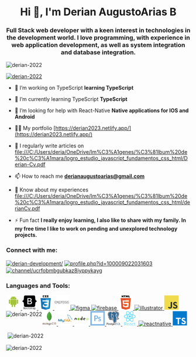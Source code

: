 <h1 align="center">Hi 👋, I'm Derian AugustoArias B</h1>
<h3 align="center">Full Stack web developer with a keen interest in technologies in the development world. I love programming, with experience in web application development, as well as system integration and database integration.</h3>

<p align="left"> <img src="https://komarev.com/ghpvc/?username=derian-2022&label=Profile%20views&color=0e75b6&style=flat" alt="derian-2022" /> </p>

<p align="left"> <a href="https://github.com/ryo-ma/github-profile-trophy"><img src="https://github-profile-trophy.vercel.app/?username=derian-2022" alt="derian-2022" /></a> </p>

- 🔭 I’m working on TypeScript **learning TypeScript**

- 🌱 I’m currently learning TypeScript **TypeScript**

- 🤝 I’m looking for help with React-Native **Native applications for IOS and Android**

- 👨‍💻 My portfolio [https://derian2023.netlify.app/](https://derian2023.netlify.app/)

- 📝 I regularly write articles on [file:///C:/Users/deria/OneDrive/Im%C3%A1genes/%C3%81lbum%20de%20c%C3%A1mara/logro_estudio_javascript_fundamentos_css_html/Derian-Cv.pdf](file:///C:/Users/deria/OneDrive/Im%C3%A1genes/%C3%81lbum%20de%20c%C3%A1mara/logro_estudio_javascript_fundamentos_css_html/Derian-Cv.pdf)

- 📫 How to reach me **derianaugustoarias@gmail.com**

- 📄 Know about my experiences [file:///C:/Users/deria/OneDrive/Im%C3%A1genes/%C3%81lbum%20de%20c%C3%A1mara/logro_estudio_javascript_fundamentos_css_html/derianCv.pdf](file:///C:/Users/deria/OneDrive/Im%C3%A1genes/%C3%81lbum%20de%20c%C3%A1mara/logro_estudio_javascript_fundamentos_css_html/derianCv.pdf)

- ⚡ Fun fact **I really enjoy learning, I also like to share with my family. In my free time I like to work on pending and unexplored technology projects.**

<h3 align="left">Connect with me:</h3>
<p align="left">
<a href="https://linkedin.com/in/derian-development/" target="blank"><img align="center" src="https://raw.githubusercontent.com/rahuldkjain/github-profile-readme-generator/master/src/images/icons/Social/linked-in-alt.svg" alt="derian-development/" height="30" width="40" /></a>
<a href="https://fb.com/profile.php?id=100009022031603" target="blank"><img align="center" src="https://raw.githubusercontent.com/rahuldkjain/github-profile-readme-generator/master/src/images/icons/Social/facebook.svg" alt="profile.php?id=100009022031603" height="30" width="40" /></a>
<a href="https://www.youtube.com/c/channel/ucrfobmbgubkaz8iyppykayg" target="blank"><img align="center" src="https://raw.githubusercontent.com/rahuldkjain/github-profile-readme-generator/master/src/images/icons/Social/youtube.svg" alt="channel/ucrfobmbgubkaz8iyppykayg" height="30" width="40" /></a>
</p>

<h3 align="left">Languages and Tools:</h3>
<p align="left"> <a href="https://developer.android.com" target="_blank" rel="noreferrer"> <img src="https://raw.githubusercontent.com/devicons/devicon/master/icons/android/android-original-wordmark.svg" alt="android" width="40" height="40"/> </a> <a href="https://getbootstrap.com" target="_blank" rel="noreferrer"> <img src="https://raw.githubusercontent.com/devicons/devicon/master/icons/bootstrap/bootstrap-plain-wordmark.svg" alt="bootstrap" width="40" height="40"/> </a> <a href="https://www.w3schools.com/css/" target="_blank" rel="noreferrer"> <img src="https://raw.githubusercontent.com/devicons/devicon/master/icons/css3/css3-original-wordmark.svg" alt="css3" width="40" height="40"/> </a> <a href="https://expressjs.com" target="_blank" rel="noreferrer"> <img src="https://raw.githubusercontent.com/devicons/devicon/master/icons/express/express-original-wordmark.svg" alt="express" width="40" height="40"/> </a> <a href="https://www.figma.com/" target="_blank" rel="noreferrer"> <img src="https://www.vectorlogo.zone/logos/figma/figma-icon.svg" alt="figma" width="40" height="40"/> </a> <a href="https://firebase.google.com/" target="_blank" rel="noreferrer"> <img src="https://www.vectorlogo.zone/logos/firebase/firebase-icon.svg" alt="firebase" width="40" height="40"/> </a> <a href="https://www.w3.org/html/" target="_blank" rel="noreferrer"> <img src="https://raw.githubusercontent.com/devicons/devicon/master/icons/html5/html5-original-wordmark.svg" alt="html5" width="40" height="40"/> </a> <a href="https://www.adobe.com/in/products/illustrator.html" target="_blank" rel="noreferrer"> <img src="https://www.vectorlogo.zone/logos/adobe_illustrator/adobe_illustrator-icon.svg" alt="illustrator" width="40" height="40"/> </a> <a href="https://developer.mozilla.org/en-US/docs/Web/JavaScript" target="_blank" rel="noreferrer"> <img src="https://raw.githubusercontent.com/devicons/devicon/master/icons/javascript/javascript-original.svg" alt="javascript" width="40" height="40"/> </a> <a href="https://www.mongodb.com/" target="_blank" rel="noreferrer"> <img src="https://raw.githubusercontent.com/devicons/devicon/master/icons/mongodb/mongodb-original-wordmark.svg" alt="mongodb" width="40" height="40"/> </a> <a href="https://www.mysql.com/" target="_blank" rel="noreferrer"> <img src="https://raw.githubusercontent.com/devicons/devicon/master/icons/mysql/mysql-original-wordmark.svg" alt="mysql" width="40" height="40"/> </a> <a href="https://nodejs.org" target="_blank" rel="noreferrer"> <img src="https://raw.githubusercontent.com/devicons/devicon/master/icons/nodejs/nodejs-original-wordmark.svg" alt="nodejs" width="40" height="40"/> </a> <a href="https://www.photoshop.com/en" target="_blank" rel="noreferrer"> <img src="https://raw.githubusercontent.com/devicons/devicon/master/icons/photoshop/photoshop-line.svg" alt="photoshop" width="40" height="40"/> </a> <a href="https://www.postgresql.org" target="_blank" rel="noreferrer"> <img src="https://raw.githubusercontent.com/devicons/devicon/master/icons/postgresql/postgresql-original-wordmark.svg" alt="postgresql" width="40" height="40"/> </a> <a href="https://reactjs.org/" target="_blank" rel="noreferrer"> <img src="https://raw.githubusercontent.com/devicons/devicon/master/icons/react/react-original-wordmark.svg" alt="react" width="40" height="40"/> </a> <a href="https://reactnative.dev/" target="_blank" rel="noreferrer"> <img src="https://reactnative.dev/img/header_logo.svg" alt="reactnative" width="40" height="40"/> </a> <a href="https://www.typescriptlang.org/" target="_blank" rel="noreferrer"> <img src="https://raw.githubusercontent.com/devicons/devicon/master/icons/typescript/typescript-original.svg" alt="typescript" width="40" height="40"/> </a> <a

<p><img align="left" src="https://github-readme-stats.vercel.app/api/top-langs?username=derian-2022&show_icons=true&locale=en&layout=compact" alt="derian-2022" /></p>

<p>&nbsp;<img align="center" src="https://github-readme-stats.vercel.app/api?username=derian-2022&show_icons=true&locale=en" alt="derian-2022" /></p>

<p><img align="center" src="https://github-readme-streak-stats.herokuapp.com/?user=derian-2022&" alt="derian-2022" /></p>
